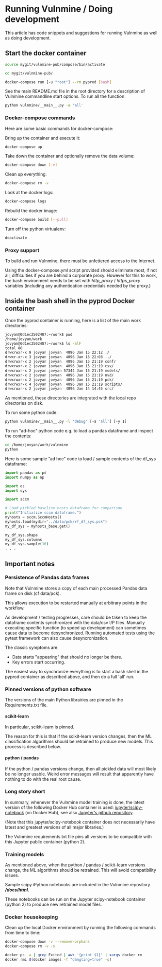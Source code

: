 # Running Vulnmine / Doing development

This article has code snippets and suggestions for running Vulnmine as well as doing development.

##   Start the docker container

```bash
source mygit/vulnmine-pub/compose/bin/activate

cd mygit/vulnmine-pub/

docker-compose run [-u "root"] --rm pyprod [bash]
```

See the main README.md file in the root directory for a description of Vulnmine commandline start options. To run all the function:

```bash
python vulnmine/__main__.py -a 'all'
```


### Docker-compose commands

Here are some basic commands for docker-compose:

Bring up the container and execute it:
```bash
docker-compose up
```

Take down the container and optionally remove the data volume:
```bash
docker-compose down [-v]
```

Clean up everything:
```bash
docker-compose rm -v
```

Look at the docker logs:
```bash
docker-compose logs
```

Rebuild the docker image:
```bash
docker-compose build [--pull]
```

Turn off the python virtualenv:
```bash
deactivate
```

### Proxy support

To build and run Vulnmine, there must be unfettered access to the Internet.

Using the docker-compose.yml script provided should eliminate most, if not all, difficulties if you are behind a corporate proxy. However for this to work, the bash environment needs to be set with _http_proxy_ / _https_proxy_ variables (including any authentication credentials needed by the proxy.)

##   Inside the bash shell in the pyprod Docker container

Once the pyprod container is running, here is a list of the main work directories:

```bash
jovyan@0d1ec2502487:~/work$ pwd
/home/jovyan/work
jovyan@0d1ec2502487:~/work$ ls -alF
total 88
drwxrwxr-x 9 jovyan jovyan  4096 Jan 15 22:12 ./
drwxr-xr-x 3 jovyan jovyan  4096 Jan 15 22:08 ../
drwxrwxr-x 2 jovyan jovyan  4096 Jan 15 21:19 conf/
drwxrwxr-x 2 jovyan jovyan  4096 Jan 15 21:19 csv/
drwxrwxr-x 2 jovyan jovyan 57344 Jan 15 21:19 models/
drwxrwxr-x 2 jovyan jovyan  4096 Jan 15 21:19 nvd/
drwxrwxr-x 2 jovyan jovyan  4096 Jan 15 21:19 pck/
drwxrwxr-x 4 jovyan jovyan  4096 Jan 15 21:19 scripts/
drwxrwxr-x 2 jovyan jovyan  4096 Jan 14 14:45 src/
```

As mentioned, these directories are integrated with the local repo directories on disk.

To run some python code:
```bash
python vulnmine/__main__.py -l 'debug' [-a 'all'] [-y 1]
```

To run "ad-hoc" python code e.g. to load a pandas dataframe and inspect the contents:
```bash
cd /home/jovyan/work/vulnmine
python
```

Here is some sample "ad hoc" code to load / sample contents of the df_sys dataframe:
```python
import pandas as pd
import numpy as np

import os
import sys

import sccm

# Load pickled baseline hosts dataframe for comparison
print("Initialize sccm dataframe.")
myhosts = sccm.SccmHosts()
myhosts.load(mydir="../data/pck/rf_df_sys.pck")
my_df_sys = myhosts_base.get()

my_df_sys.shape
my_df_sys.columns
my_df_sys.sample(10)
. . .
```


## Important notes

### Persistence of Pandas data frames

Note that Vulnmine stores a copy of each main processed Pandas data frame on disk (cf data/pck).

This allows execution to be restarted manually at arbitrary points in the workflow.

As development / testing progresses, care should be taken to keep the dataframe contents synchronized with the data/csv I/P files. Manually executing specific function (to speed up development) can sometimes cause data to become desynchronized. Running automated tests using the pytest framework can also cause desyncronization.

The classic symptoms are:

* Data starts "appearing" that should no longer be there.
* Key errors start occurring.

The easiest way to synchronize everything is to start a bash shell in the pyprod container as described above, and then do a full 'all' run.


### Pinned versions of python software

The versions of the main Python librairies are pinned in the Requirements.txt file.

#### scikit-learn

In particular, scikit-learn is pinned.

The reason for this is that if the scikit-learn version changes, then the ML classification algorithms should be retrained to produce new models. This process is described below.

#### python / pandas

If the python / pandas versions change, then all pickled data will most likely be no longer usable. Weird error messages will result that apparently have nothing to do with the real root cause.

### Long story short

In summary, whenever the Vulnmine model training is done, the latest version of the following Docker Hub container is used: [jupyter/scipy-notebook](https://hub.docker.com/r/jupyter/scipy-notebook/) (on Docker Hub), see also [Jupyter's github repository](https://github.com/jupyter/docker-stacks).

(Note that this jupyter/scipy-notebook container does not necessarily have latest and greatest versions of all major libraries.)

The Vulnmine requirements.txt file pins all versions to be compatible with this Jupyter public container (python 2).

### Training models

As mentioned above, when the python / pandas / scikit-learn versions change, the ML algorithms should be retrained. This will avoid compatibility issues.

Sample scipy iPython notebooks are included in the Vulnmine repository **_/docs/html_**.

These notebooks can be run on the Jupyter scipy-notebook container (python 2) to produce new retrained model files.

### Docker housekeeping

Clean up the local Docker environment by running the following commands from time to time:

```bash
docker-compose down -v --remove-orphans
docker-compose rm -v -s

docker ps -a | grep Exited | awk '{print $1}' | xargs docker rm
docker rmi $(docker images -f "dangling=true" -q)
```

